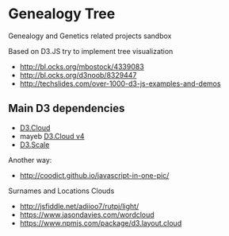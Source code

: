 # Genealogy Tree #
Genealogy and Genetics related projects sandbox


Based on D3.JS try to implement tree visualization

* http://bl.ocks.org/mbostock/4339083
* http://bl.ocks.org/d3noob/8329447
* http://techslides.com/over-1000-d3-js-examples-and-demos

## Main D3 dependencies
- [D3.Cloud](https://github.com/jasondavies/d3-cloud)
- mayeb [D3.Cloud v4](https://www.npmjs.com/package/d3-v4-cloud)
- [D3.Scale](https://github.com/d3/d3-scale)

Another way:

* http://coodict.github.io/javascript-in-one-pic/


Surnames and Locations Clouds

* http://jsfiddle.net/adiioo7/rutpj/light/
* https://www.jasondavies.com/wordcloud
* https://www.npmjs.com/package/d3.layout.cloud
